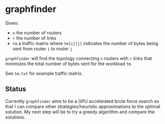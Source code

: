 # graphfinder

Given:
+ `n` the number of routers
+ `r` the number of links
+ `tm` a traffic matrix where `tm[i][j]` indicates the number of bytes being
  sent from router `i` to router `j`

`graphfinder` will find the topology connecting `n` routers with `r` links
that minimizes the total number of bytes sent for the workload `tm`.

See `tm.txt` for example traffic matrix.

## Status

Currently `graphfinder` aims to be a GPU accelerated brute force search so
that I can compare other strategies/heuristic approximations to the optimal
solution. My next step will be to try a greedy algorithm and compare the
solutions.
